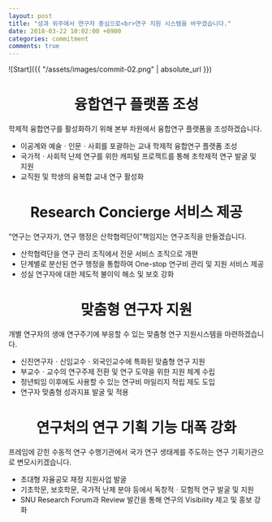 ```yaml
---
layout: post
title: "성과 위주에서 연구자 중심으로<br>연구 지원 시스템을 바꾸겠습니다."
date: 2018-03-22 10:02:00 +0900
categories: commitment
comments: true
---
```


![Start]({{ "/assets/images/commit-02.png" | absolute_url }})

# <center>융합연구 플랫폼 조성</center>

학제적 융합연구를 활성화하기 위해 본부 차원에서 융합연구 플랫폼을 조성하겠습니다.

* 이공계와 예술ㆍ인문ㆍ사회를 포괄하는 교내 학제적 융합연구 플랫폼 조성
* 국가적ㆍ사회적 난제 연구를 위한 캐피털 프로젝트를 통해 초학제적 연구 발굴 및 지원
* 교직원 및 학생의 융복합 교내 연구 활성화

# <center>Research Concierge 서비스 제공</center>

“연구는 연구자가, 연구 행정은 산학협력단이”책임지는 연구조직을 만들겠습니다.

* 산학협력단을 연구 관리 조직에서 전문 서비스 조직으로 개편
* 단계별로 분산된 연구 행정을 통합하여 One-stop 연구비 관리 및 지원 서비스 제공
* 성실 연구자에 대한 제도적 불이익 해소 및 보호 강화

# <center>맞춤형 연구자 지원</center>

개별 연구자의 생애 연구주기에 부응할 수 있는 맞춤형 연구 지원시스템을 마련하겠습니다.

* 신진연구자ㆍ신임교수ㆍ외국인교수에 특화된 맞춤형 연구 지원
* 부교수ㆍ교수의 연구주제 전환 및 연구 도약을 위한 지원 체계 수립
* 정년퇴임 이후에도 사용할 수 있는 연구비 마일리지 적립 제도 도입
* 연구자 맞춤형 성과지표 발굴 및 적용

# <center>연구처의 연구 기획 기능 대폭 강화</center>

프레임에 갇힌 수동적 연구 수행기관에서 국가 연구 생태계를 주도하는 연구 기획기관으로 변모시키겠습니다.

* 초대형 자율공모 재정 지원사업 발굴
* 기초학문, 보호학문, 국가적 난제 분야 등에서 독창적ㆍ모험적 연구 발굴 및 지원
* SNU Research Forum과 Review 발간을 통해 연구의 Visibility 제고 및 홍보 강화
